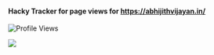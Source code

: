 

<!--
**abhijith-vijayan/abhijith-vijayan** is a ✨ _special_ ✨ repository because its `README.md` (this file) appears on your GitHub profile.

Here are some ideas to get you started:

- 🔭 I’m currently working on ...
- 🌱 I’m currently learning ...
- 👯 I’m looking to collaborate on ...
- 🤔 I’m looking for help with ...
- 💬 Ask me about ...
- 📫 How to reach me: ...
- 😄 Pronouns: ...
- ⚡ Fun fact: ...
-->

#### Hacky Tracker for page views for https://abhijithvijayan.in/


 <img
    src="https://komarev.com/ghpvc/?username=abhijith-vijayan&label=PROFILE+VIEWS&color=071A2C&style=for-the-badge"
    alt="Profile Views"
  />


![](https://hit.yhype.me/github/profile?user_id=78354201)
